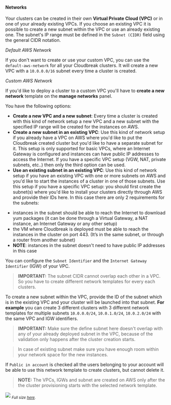 #### Networks

Your clusters can be created in their own **Virtual Private Cloud (VPC)** or in one of your already existing VPCs.
If you choose an existing VPC it is possible to create a new subnet within the VPC or use an already existing one.
The subnet's IP range must be defined in the `Subnet (CIDR)` field using the general CIDR notation.

*Default AWS Network*

If you don't want to create or use your custom VPC, you can use the `default-aws-network` for all your
Cloudbreak clusters. It will create a new VPC with a `10.0.0.0/16` subnet every time a cluster is created.

*Custom AWS Network*

If you'd like to deploy a cluster to a custom VPC you'll have to **create a new network** template on the **manage
networks** panel.

You have the following options:

* **Create a new VPC and a new subnet**: Every time a cluster is created with this kind of network setup a new VPC and a new subnet with the specified IP range will be created for the instances on AWS.
* **Create a new subnet in an existing VPC**:  Use this kind of network setup if you already have a VPC on AWS where you'd like to put the Cloudbreak created cluster but you'd like to have a separate subnet for it. This setup is only supported for basic VPCs, where an Internet Gateway is configured and instances can have public IP addresses to access the Internet. If you have a specific VPC setup (VGW, NAT, private subnets, etc..) then only the third option can be used.
* **Use an existing subnet in an existing VPC**:  Use this kind of network setup if you have an existing VPC with one or more subnets on AWS and you'd like to start the instances of a cluster in one of those subnets. Use this setup if you have a specific VPC setup: you should first create the subnet(s) where you'd like to install your clusters directly through AWS and provide their IDs here. In this case there are only 2 requirements for the subnets:
 - instances in the subnet should be able to reach the Internet to download yum packages (it can be done through a Virtual Gateway, a NAT instance, an Internet Gateway or any other setup)
 - the VM where Cloudbreak is deployed must be able to reach the instances in the cluster on port 443. (It’s in the same subnet, or through a router from another subnet)
 - **NOTE**: instances in the subnet doesn't need to have public IP addresses in this case

 You can configure the `Subnet Identifier` and the `Internet Gateway Identifier` (IGW) of your VPC.

>**IMPORTANT:** The subnet CIDR cannot overlap each other in a VPC. So you have to create different network
templates for every each clusters.

To create a new subnet within the VPC, provide the ID of the subnet which is in the existing VPC and your cluster
will be launched into that subnet. **For example** you can create 3 different clusters with 3 different network
templates for multiple subnets `10.0.0.0/24`, `10.0.1.0/24`, `10.0.2.0/24` with the same VPC and IGW identifiers.

>**IMPORTANT:** Make sure the define subnet here doesn't overlap with any of your already deployed subnet in
the VPC, because of the validation only happens after the cluster creation starts.

>In case of existing subnet make sure you have enough room within your network space for the new instances.

If `Public in account` is checked all the users belonging to your account will be able to use this network template
to create clusters, but cannot delete it.

>**NOTE:** The VPCs, IGWs and subnet are created on AWS only after the the cluster provisioning starts with the selected
network template.

![](/aws/images/aws-network_v4.png)
<sub>*Full size [here](/aws/images/aws-network_v4.png).*</sub>
